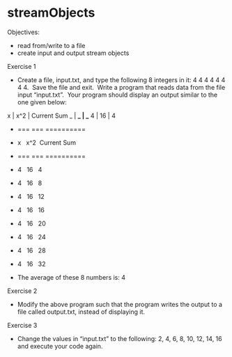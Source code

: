 # streamObjects

Objectives:

- read from/write to a file
- create input and output stream objects

Exercise 1

- Create a file, input.txt, and type the following 8 integers in it: 4 4 4 4 4 4 4 4.  Save the file and exit.  Write a program that reads data from the file input “input.txt”.  Your program should display an output similar to the one given below:

x | x^2 | Current Sum
\_ | **\_ | ****\_******
4 | 16 | 4

- === === ==========
- x   x^2  Current Sum
- === === ==========

- 4   16   4
- 4   16   8
- 4   16   12
- 4   16   16
- 4   16   20
- 4   16   24
- 4   16   28
- 4   16   32

* The average of these 8 numbers is: 4

Exercise 2

- Modify the above program such that the program writes the output to a file called output.txt, instead of displaying it.

Exercise 3

- Change the values in “input.txt” to the following: 2, 4, 6, 8, 10, 12, 14, 16 and execute your code again.
